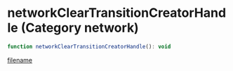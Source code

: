 # networkClearTransitionCreatorHandle (Category network)

```js
function networkClearTransitionCreatorHandle(): void
```

[filename](networkClearTransitionCreatorHandle_m.md ':include')